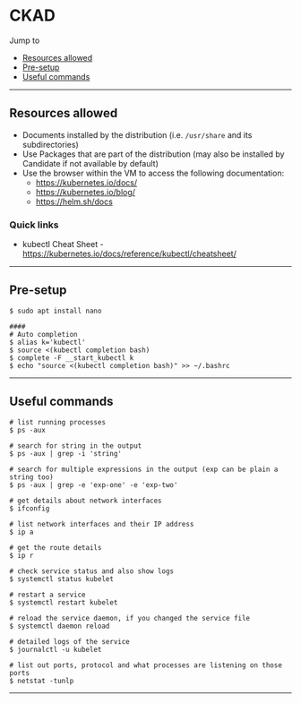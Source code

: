 # CKAD

Jump to
- [Resources allowed](#resources-allowed)
- [Pre-setup](#pre-setup)
- [Useful commands](#useful-commands)


---
## Resources allowed
- Documents installed by the distribution (i.e. `/usr/share` and its subdirectories)
- Use Packages that are part of the distribution (may also be installed by Candidate if not available by default)
- Use the browser within the VM to access the following documentation:
    - https://kubernetes.io/docs/
    - https://kubernetes.io/blog/
    - https://helm.sh/docs

### Quick links
- kubectl Cheat Sheet - https://kubernetes.io/docs/reference/kubectl/cheatsheet/


---
## Pre-setup
```
$ sudo apt install nano

####
# Auto completion
$ alias k='kubectl'
$ source <(kubectl completion bash)
$ complete -F __start_kubectl k
$ echo "source <(kubectl completion bash)" >> ~/.bashrc
```


---
## Useful commands
```
# list running processes
$ ps -aux

# search for string in the output
$ ps -aux | grep -i 'string'

# search for multiple expressions in the output (exp can be plain a string too)
$ ps -aux | grep -e 'exp-one' -e 'exp-two'

# get details about network interfaces
$ ifconfig

# list network interfaces and their IP address
$ ip a

# get the route details
$ ip r

# check service status and also show logs
$ systemctl status kubelet

# restart a service
$ systemctl restart kubelet

# reload the service daemon, if you changed the service file
$ systemctl daemon reload

# detailed logs of the service
$ journalctl -u kubelet

# list out ports, protocol and what processes are listening on those ports
$ netstat -tunlp
```


---
